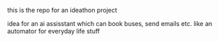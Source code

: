 this is the repo for an ideathon project

idea for an ai assisstant which can book buses, send emails etc. like an automator for everyday life stuff
